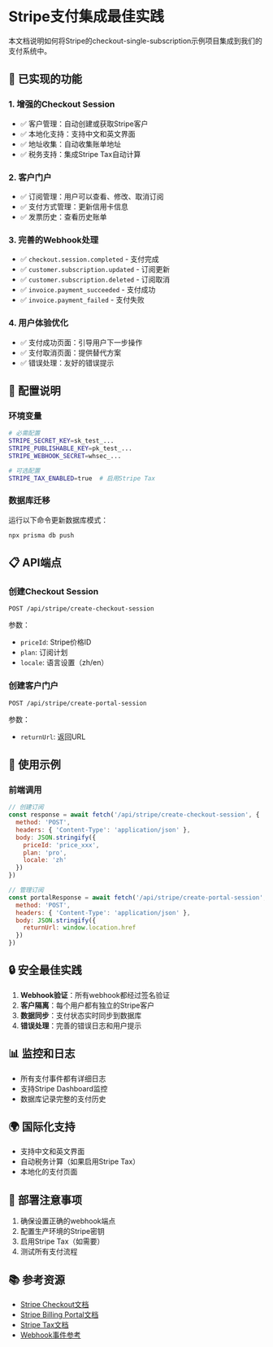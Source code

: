 # Stripe支付集成最佳实践

本文档说明如何将Stripe的checkout-single-subscription示例项目集成到我们的支付系统中。

## 🚀 已实现的功能

### 1. 增强的Checkout Session
- ✅ 客户管理：自动创建或获取Stripe客户
- ✅ 本地化支持：支持中文和英文界面
- ✅ 地址收集：自动收集账单地址
- ✅ 税务支持：集成Stripe Tax自动计算

### 2. 客户门户
- ✅ 订阅管理：用户可以查看、修改、取消订阅
- ✅ 支付方式管理：更新信用卡信息
- ✅ 发票历史：查看历史账单

### 3. 完善的Webhook处理
- ✅ `checkout.session.completed` - 支付完成
- ✅ `customer.subscription.updated` - 订阅更新
- ✅ `customer.subscription.deleted` - 订阅取消
- ✅ `invoice.payment_succeeded` - 支付成功
- ✅ `invoice.payment_failed` - 支付失败

### 4. 用户体验优化
- ✅ 支付成功页面：引导用户下一步操作
- ✅ 支付取消页面：提供替代方案
- ✅ 错误处理：友好的错误提示

## 🔧 配置说明

### 环境变量
```bash
# 必需配置
STRIPE_SECRET_KEY=sk_test_...
STRIPE_PUBLISHABLE_KEY=pk_test_...
STRIPE_WEBHOOK_SECRET=whsec_...

# 可选配置
STRIPE_TAX_ENABLED=true  # 启用Stripe Tax
```

### 数据库迁移
运行以下命令更新数据库模式：
```bash
npx prisma db push
```

## 📋 API端点

### 创建Checkout Session
```
POST /api/stripe/create-checkout-session
```
参数：
- `priceId`: Stripe价格ID
- `plan`: 订阅计划
- `locale`: 语言设置（zh/en）

### 创建客户门户
```
POST /api/stripe/create-portal-session
```
参数：
- `returnUrl`: 返回URL

## 🎯 使用示例

### 前端调用
```javascript
// 创建订阅
const response = await fetch('/api/stripe/create-checkout-session', {
  method: 'POST',
  headers: { 'Content-Type': 'application/json' },
  body: JSON.stringify({
    priceId: 'price_xxx',
    plan: 'pro',
    locale: 'zh'
  })
})

// 管理订阅
const portalResponse = await fetch('/api/stripe/create-portal-session', {
  method: 'POST',
  headers: { 'Content-Type': 'application/json' },
  body: JSON.stringify({
    returnUrl: window.location.href
  })
})
```

## 🔒 安全最佳实践

1. **Webhook验证**：所有webhook都经过签名验证
2. **客户隔离**：每个用户都有独立的Stripe客户
3. **数据同步**：支付状态实时同步到数据库
4. **错误处理**：完善的错误日志和用户提示

## 📊 监控和日志

- 所有支付事件都有详细日志
- 支持Stripe Dashboard监控
- 数据库记录完整的支付历史

## 🌍 国际化支持

- 支持中文和英文界面
- 自动税务计算（如果启用Stripe Tax）
- 本地化的支付页面

## 🚀 部署注意事项

1. 确保设置正确的webhook端点
2. 配置生产环境的Stripe密钥
3. 启用Stripe Tax（如需要）
4. 测试所有支付流程

## 📚 参考资源

- [Stripe Checkout文档](https://stripe.com/docs/checkout)
- [Stripe Billing Portal文档](https://stripe.com/docs/billing/subscriptions/customer-portal)
- [Stripe Tax文档](https://stripe.com/docs/tax)
- [Webhook事件参考](https://stripe.com/docs/api/events/types)
